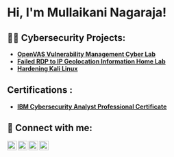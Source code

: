<h1>Hi, I'm Mullaikani Nagaraja! <br/>
<h2>👨‍💻 Cybersecurity Projects:</h2>

- <b> [OpenVAS Vulnerability Management Cyber Lab](https://github.com/Mullai4880/OpenVASVulnerabilityLab/tree/main)</b>
- <b> [Failed RDP to IP Geolocation Information Home Lab](https://github.com/Mullai4880/OpenVASVulnerabilityLab/tree/main)</b>
- <b> [Hardening Kali Linux](https://github.com/Mullai4880/OpenVASVulnerabilityLab/tree/main)</b>

<h2>Certifications :</h2>

- <b>[IBM Cybersecurity Analyst Professional Certificate](https://coursera.org/share/c836944a3fd97e142bdefdaffba3f226)</b>

<h2> 🤳 Connect with me:</h2>

[<img align="left" alt="JoshMadakor | YouTube" width="22px" src="https://cdn.jsdelivr.net/npm/simple-icons@v3/icons/youtube.svg" />][youtube]
[<img align="left" alt="JoshMadakor | Twitter" width="22px" src="https://cdn.jsdelivr.net/npm/simple-icons@v3/icons/twitter.svg" />][twitter]
[<img align="left" alt="JoshMadakor | LinkedIn" width="22px" src="https://cdn.jsdelivr.net/npm/simple-icons@v3/icons/linkedin.svg" />][linkedin]
[<img align="left" alt="JoshMadakor | Instagram" width="22px" src="https://cdn.jsdelivr.net/npm/simple-icons@v3/icons/instagram.svg" />][instagram]

[twitter]: https://twitter.com/joshmadakor
[youtube]: https://www.youtube.com/c/joshmadakor
[instagram]: https://www.instagram.com/joshmadakor/
[linkedin]: https://linkedin.com/in/joshmadakor

<!--
**joshmadakor1/joshmadakor1** is a ✨ _special_ ✨ repository because its `README.md` (this file) appears on your GitHub profile.

Here are some ideas to get you started:

- 🔭 I’m currently working on ...
- 🌱 I’m currently learning ...
- 👯 I’m looking to collaborate on ...
- 🤔 I’m looking for help with ...
- 💬 Ask me about ...
- 📫 How to reach me: ...
- 😄 Pronouns: ...
- ⚡ Fun fact: ...
-->

